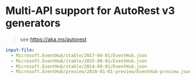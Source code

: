 # Multi-API support for AutoRest v3 generators

> see https://aka.ms/autorest

``` yaml $(enable-multi-api)
input-file:
  - Microsoft.EventHub/stable/2017-04-01/EventHub.json
  - Microsoft.EventHub/stable/2015-08-01/EventHub.json
  - Microsoft.EventHub/stable/2014-09-01/EventHub.json
  - Microsoft.EventHub/preview/2018-01-01-preview/EventHub-preview.json
```
